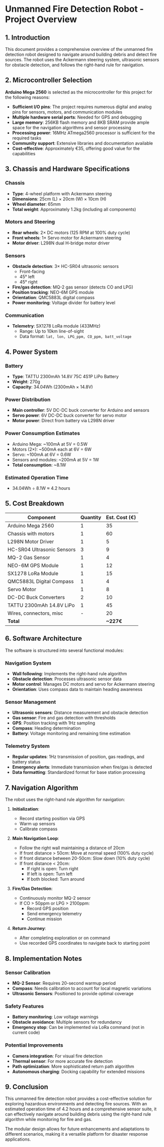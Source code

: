 # Unmanned Fire Detection Robot - Project Overview

## 1. Introduction

This document provides a comprehensive overview of the unmanned fire detection robot designed to navigate around building debris and detect fire sources. The robot uses the Ackermann steering system, ultrasonic sensors for obstacle detection, and follows the right-hand rule for navigation.

## 2. Microcontroller Selection

**Arduino Mega 2560** is selected as the microcontroller for this project for the following reasons:

- **Sufficient I/O pins**: The project requires numerous digital and analog pins for sensors, motors, and communication modules
- **Multiple hardware serial ports**: Needed for GPS and debugging
- **Large memory**: 256KB flash memory and 8KB SRAM provide ample space for the navigation algorithms and sensor processing
- **Processing power**: 16MHz ATmega2560 processor is sufficient for the required tasks
- **Community support**: Extensive libraries and documentation available
- **Cost-effective**: Approximately €35, offering good value for the capabilities

## 3. Chassis and Hardware Specifications

### Chassis
- **Type**: 4-wheel platform with Ackermann steering
- **Dimensions**: 25cm (L) × 20cm (W) × 10cm (H)
- **Wheel diameter**: 65mm
- **Total weight**: Approximately 1.2kg (including all components)

### Motors and Steering
- **Rear wheels**: 2× DC motors (125 RPM at 100% duty cycle)
- **Front wheels**: 1× Servo motor for Ackermann steering
- **Motor driver**: L298N dual H-bridge motor driver

### Sensors
- **Obstacle detection**: 3× HC-SR04 ultrasonic sensors
  - Front-facing
  - 45° left
  - 45° right
- **Fire/gas detection**: MQ-2 gas sensor (detects CO and LPG)
- **Position tracking**: NEO-6M GPS module
- **Orientation**: QMC5883L digital compass
- **Power monitoring**: Voltage divider for battery level

### Communication
- **Telemetry**: SX1278 LoRa module (433MHz)
  - Range: Up to 10km line-of-sight
  - Data format: `lat, lon, LPG_ppm, CO_ppm, batt_voltage`

## 4. Power System

### Battery
- **Type**: TATTU 2300mAh 14.8V 75C 4S1P LiPo Battery
- **Weight**: 270g
- **Capacity**: 34.04Wh (2300mAh × 14.8V)

### Power Distribution
- **Main controller**: 5V DC-DC buck converter for Arduino and sensors
- **Servo power**: 6V DC-DC buck converter for servo motor
- **Motor power**: Direct from battery via L298N driver

### Power Consumption Estimates
- Arduino Mega: ~100mA at 5V = 0.5W
- Motors (2×): ~500mA each at 6V = 6W
- Servo: ~100mA at 6V = 0.6W
- Sensors and modules: ~200mA at 5V = 1W
- **Total consumption**: ~8.1W

### Estimated Operation Time
- 34.04Wh ÷ 8.1W ≈ 4.2 hours

## 5. Cost Breakdown

| Component | Quantity | Est. Cost (€) |
|-----------|----------|--------------|
| Arduino Mega 2560 | 1 | 35 |
| Chassis with motors | 1 | 60 |
| L298N Motor Driver | 1 | 5 |
| HC-SR04 Ultrasonic Sensors | 3 | 9 |
| MQ-2 Gas Sensor | 1 | 4 |
| NEO-6M GPS Module | 1 | 12 |
| SX1278 LoRa Module | 1 | 15 |
| QMC5883L Digital Compass | 1 | 4 |
| Servo Motor | 1 | 8 |
| DC-DC Buck Converters | 2 | 10 |
| TATTU 2300mAh 14.8V LiPo | 1 | 45 |
| Wires, connectors, misc | - | 20 |
| **Total** | | **~227€** |

## 6. Software Architecture

The software is structured into several functional modules:

### Navigation System
- **Wall following**: Implements the right-hand rule algorithm
- **Obstacle detection**: Processes ultrasonic sensor data
- **Motor control**: Manages DC motors and servo for Ackermann steering
- **Orientation**: Uses compass data to maintain heading awareness

### Sensor Management
- **Ultrasonic sensors**: Distance measurement and obstacle detection
- **Gas sensor**: Fire and gas detection with thresholds
- **GPS**: Position tracking with 1Hz sampling
- **Compass**: Heading determination
- **Battery**: Voltage monitoring and remaining time estimation

### Telemetry System
- **Regular updates**: 1Hz transmission of position, gas readings, and battery status
- **Emergency alerts**: Immediate transmission when fire/gas is detected
- **Data formatting**: Standardized format for base station processing

## 7. Navigation Algorithm

The robot uses the right-hand rule algorithm for navigation:

1. **Initialization**:
   - Record starting position via GPS
   - Warm up sensors
   - Calibrate compass

2. **Main Navigation Loop**:
   - Follow the right wall maintaining a distance of 20cm
   - If front distance > 50cm: Move at normal speed (100% duty cycle)
   - If front distance between 20-50cm: Slow down (10% duty cycle)
   - If front distance < 20cm:
     - If right is open: Turn right
     - If left is open: Turn left
     - If both blocked: Turn around

3. **Fire/Gas Detection**:
   - Continuously monitor MQ-2 sensor
   - If CO > 50ppm or LPG > 2100ppm:
     - Record GPS position
     - Send emergency telemetry
     - Continue mission

4. **Return Journey**:
   - After completing exploration or on command
   - Use recorded GPS coordinates to navigate back to starting point

## 8. Implementation Notes

### Sensor Calibration
- **MQ-2 Sensor**: Requires 20-second warmup period
- **Compass**: Needs calibration to account for local magnetic variations
- **Ultrasonic Sensors**: Positioned to provide optimal coverage

### Safety Features
- **Battery monitoring**: Low voltage warnings
- **Obstacle avoidance**: Multiple sensors for redundancy
- **Emergency stop**: Can be implemented via LoRa command (not in current code)

### Potential Improvements
- **Camera integration**: For visual fire detection
- **Thermal sensor**: For more accurate fire detection
- **Path optimization**: More sophisticated return path algorithm
- **Autonomous charging**: Docking capability for extended missions

## 9. Conclusion

This unmanned fire detection robot provides a cost-effective solution for exploring hazardous environments and detecting fire sources. With an estimated operation time of 4.2 hours and a comprehensive sensor suite, it can effectively navigate around building debris using the right-hand rule algorithm while monitoring for fire and gas.

The modular design allows for future enhancements and adaptations to different scenarios, making it a versatile platform for disaster response applications.
